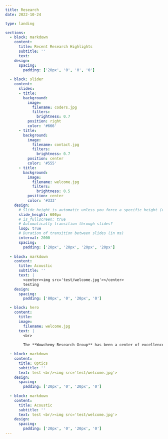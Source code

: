 ```yaml
---
title: Research
date: 2022-10-24

type: landing

sections:
  - block: markdown
    content:
      title: Recent Research Highlights
      subtitle: ''
      text: 
    design:
      spacing:
        padding: ['20px', '0', '0', '0']
      
  - block: slider
    content:
      slides:
      - title: 
        background:
          image:
            filename: coders.jpg
            filters:
              brightness: 0.7
          position: right
          color: '#666'
      - title: 
        background:
          image:
            filename: contact.jpg
            filters:
              brightness: 0.7
          position: center
          color: '#555'
      - title: 
        background:
          image:
            filename: welcome.jpg
            filters:
              brightness: 0.5
          position: center
          color: '#333'
    design:
      # Slide height is automatic unless you force a specific height (e.g. '400px')
      slide_height: 600px
      # is_fullscreen: true
      # Automatically transition through slides?
      loop: true
      # Duration of transition between slides (in ms)
      interval: 2000
      spacing:
        padding: ['20px', '20px', '20px', '20px']
  
  - block: markdown
    content:
      title: Acoustic
      subtitle: ''
      text: |
        <center><img src='test/welcome.jpg'></center> 
        testing
    design:
      spacing:
        padding: ['80px', '0', '20px', '0']

  - block: hero
    content:
      title:
      image:
        filename: welcome.jpg
      text: |
        <br>
        
        The **Wowchemy Research Group** has been a center of excellence for Artificial Intelligence research, teaching, and practice since its founding in 2016.

  - block: markdown
    content:
      title: Optics
      subtitle: ''
      text: test <br/><img src='test/welcome.jpg'>
    design:
      spacing:
        padding: ['20px', '0', '20px', '0']
      
  - block: markdown
    content:
      title: Acoustic
      subtitle: ''
      text: test <br/><img src='test/welcome.jpg'>
    design:
      spacing:
        padding: ['20px', '0', '20px', '0']
---
```

